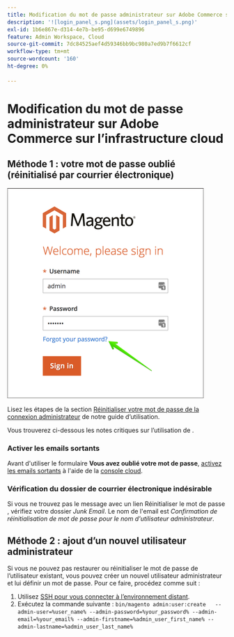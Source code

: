 ```yaml
---
title: Modification du mot de passe administrateur sur Adobe Commerce sur l’infrastructure cloud
description: '![login_panel_s.png](assets/login_panel_s.png)'
exl-id: 1b6e867e-d314-4e7b-be95-d699e6749896
feature: Admin Workspace, Cloud
source-git-commit: 7dc84525aef4d59346bb9bc980a7ed9b7f6612cf
workflow-type: tm+mt
source-wordcount: '160'
ht-degree: 0%

---
```


# Modification du mot de passe administrateur sur Adobe Commerce sur l’infrastructure cloud

## Méthode 1 : votre mot de passe oublié (réinitialisé par courrier électronique)

![login_panel_s.png](assets/login_panel_s.png)

Lisez les étapes de la section [Réinitialiser votre mot de passe de la connexion administrateur](https://experienceleague.adobe.com/docs/commerce-admin/start/admin/admin-signin.html?lang=fr#admin-sign-in) de notre guide d’utilisation.

Vous trouverez ci-dessous les notes critiques sur l’utilisation de .

### Activer les emails sortants

Avant d&#39;utiliser le formulaire **Vous avez oublié votre mot de passe**, [activez les emails sortants](https://experienceleague.adobe.com/docs/commerce-cloud-service/user-guide/project/outgoing-emails.html?lang=fr) à l&#39;aide de la [console cloud](https://experienceleague.adobe.com/docs/commerce-cloud-service/user-guide/project/overview.html?lang=fr).

### Vérification du dossier de courrier électronique indésirable

Si vous ne trouvez pas le message avec un lien Réinitialiser le mot de passe , vérifiez votre dossier *Junk Email*. Le nom de l&#39;email est *Confirmation de réinitialisation de mot de passe pour le nom d&#39;utilisateur administrateur*.

## Méthode 2 : ajout d’un nouvel utilisateur administrateur

Si vous ne pouvez pas restaurer ou réinitialiser le mot de passe de l’utilisateur existant, vous pouvez créer un nouvel utilisateur administrateur et lui définir un mot de passe. Pour ce faire, procédez comme suit :

1. Utilisez [SSH pour vous connecter à l’environnement distant](https://experienceleague.adobe.com/docs/commerce-cloud-service/user-guide/develop/secure-connections.html?lang=fr).
1. Exécutez la commande suivante : `bin/magento admin:user:create   --admin-user=%user_name% --admin-password=%your_password% --admin-email=%your_email% --admin-firstname=%admin_user_first_name% --admin-lastname=%admin_user_last_name%`
